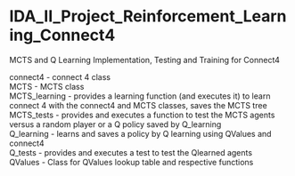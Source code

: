 # IDA_II_Project_Reinforcement_Learning_Connect4  
MCTS and Q Learning Implementation, Testing and Training for Connect4  

connect4 - connect 4 class  
MCTS - MCTS class  
MCTS_learning - provides a learning function (and executes it) to learn connect 4 with the connect4 and MCTS classes, saves the MCTS tree  
MCTS_tests - provides and executes a function to test the MCTS agents versus a random player or a Q policy saved by Q_learning  
Q_learning - learns and saves a policy by Q learning using QValues and connect4  
Q_tests - provides and executes a test to test the Qlearned agents  
QValues - Class for QValues lookup table and respective functions  
